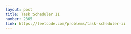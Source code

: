 ```yaml
---
layout: post
title: Task Scheduler II
number: 2365
link: https://leetcode.com/problems/task-scheduler-ii
---
```

